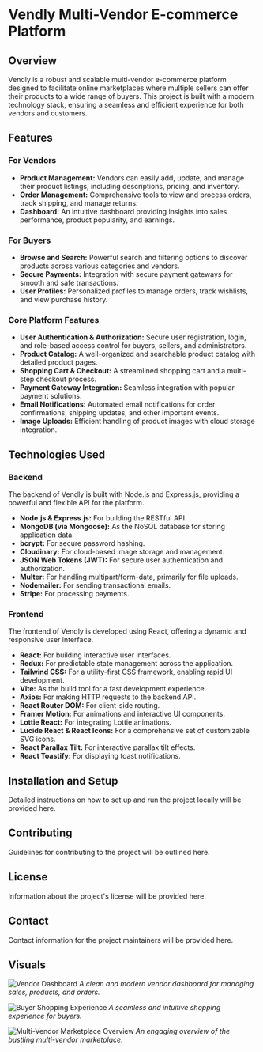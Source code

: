 # Vendly Multi-Vendor E-commerce Platform

## Overview

Vendly is a robust and scalable multi-vendor e-commerce platform designed to facilitate online marketplaces where multiple sellers can offer their products to a wide range of buyers. This project is built with a modern technology stack, ensuring a seamless and efficient experience for both vendors and customers.

## Features

### For Vendors

*   **Product Management:** Vendors can easily add, update, and manage their product listings, including descriptions, pricing, and inventory.
*   **Order Management:** Comprehensive tools to view and process orders, track shipping, and manage returns.
*   **Dashboard:** An intuitive dashboard providing insights into sales performance, product popularity, and earnings.

### For Buyers

*   **Browse and Search:** Powerful search and filtering options to discover products across various categories and vendors.
*   **Secure Payments:** Integration with secure payment gateways for smooth and safe transactions.
*   **User Profiles:** Personalized profiles to manage orders, track wishlists, and view purchase history.

### Core Platform Features

*   **User Authentication & Authorization:** Secure user registration, login, and role-based access control for buyers, sellers, and administrators.
*   **Product Catalog:** A well-organized and searchable product catalog with detailed product pages.
*   **Shopping Cart & Checkout:** A streamlined shopping cart and a multi-step checkout process.
*   **Payment Gateway Integration:** Seamless integration with popular payment solutions.
*   **Email Notifications:** Automated email notifications for order confirmations, shipping updates, and other important events.
*   **Image Uploads:** Efficient handling of product images with cloud storage integration.

## Technologies Used

### Backend

The backend of Vendly is built with Node.js and Express.js, providing a powerful and flexible API for the platform.

*   **Node.js & Express.js:** For building the RESTful API.
*   **MongoDB (via Mongoose):** As the NoSQL database for storing application data.
*   **bcrypt:** For secure password hashing.
*   **Cloudinary:** For cloud-based image storage and management.
*   **JSON Web Tokens (JWT):** For secure user authentication and authorization.
*   **Multer:** For handling multipart/form-data, primarily for file uploads.
*   **Nodemailer:** For sending transactional emails.
*   **Stripe:** For processing payments.

### Frontend

The frontend of Vendly is developed using React, offering a dynamic and responsive user interface.

*   **React:** For building interactive user interfaces.
*   **Redux:** For predictable state management across the application.
*   **Tailwind CSS:** For a utility-first CSS framework, enabling rapid UI development.
*   **Vite:** As the build tool for a fast development experience.
*   **Axios:** For making HTTP requests to the backend API.
*   **React Router DOM:** For client-side routing.
*   **Framer Motion:** For animations and interactive UI components.
*   **Lottie React:** For integrating Lottie animations.
*   **Lucide React & React Icons:** For a comprehensive set of customizable SVG icons.
*   **React Parallax Tilt:** For interactive parallax tilt effects.
*   **React Toastify:** For displaying toast notifications.

## Installation and Setup

Detailed instructions on how to set up and run the project locally will be provided here.

## Contributing

Guidelines for contributing to the project will be outlined here.

## License

Information about the project's license will be provided here.

## Contact

Contact information for the project maintainers will be provided here.




## Visuals

![Vendor Dashboard](images/vendor_dashboard.png)
*A clean and modern vendor dashboard for managing sales, products, and orders.*

![Buyer Shopping Experience](images/buyer_shopping.png)
*A seamless and intuitive shopping experience for buyers.*

![Multi-Vendor Marketplace Overview](images/marketplace_overview.png)
*An engaging overview of the bustling multi-vendor marketplace.*


